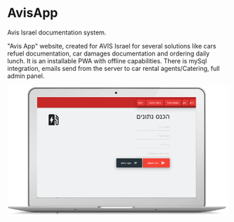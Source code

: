 # AvisApp
Avis Israel documentation system.

"Avis App" website, created for AVIS Israel for several solutions like cars refuel documentation, car damages documentation and ordering daily lunch. It is an installable PWA with offline capabilities. There is mySql integration, emails send from the server to car rental agents/Catering, full admin panel. 

![Screenshot](avisApp.png)
